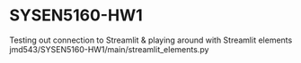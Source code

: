 # SYSEN5160-HW1
  Testing out connection to Streamlit & playing around with Streamlit elements
  jmd543/SYSEN5160-HW1/main/streamlit_elements.py

